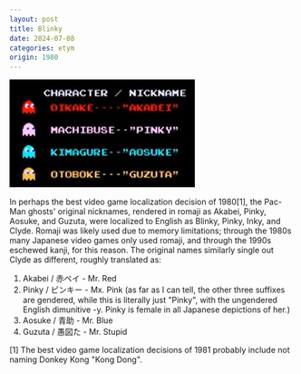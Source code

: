 ```yaml
---
layout: post
title: Blinky
date: 2024-07-08
categories: etym
origin: 1980
---
```

![A portion of the attract mode screen for Pac-Man showing images of the four ghosts and their names and attributes, described below, in Japanese but rendered in romaji](/assets/aosuke.png)

In perhaps the best video game localization decision of 1980[1], the Pac-Man ghosts' original nicknames, rendered in romaji as Akabei, Pinky, Aosuke, and Guzuta, were localized to English as Blinky, Pinky, Inky, and Clyde. Romaji was likely used due to memory limitations; through the 1980s many Japanese video games only used romaji, and through the 1990s eschewed kanji, for this reason. The original names similarly single out Clyde as different, roughly translated as:

1. Akabei / 赤ベイ - Mr. Red
2. Pinky / ピンキー - Mx. Pink (as far as I can tell, the other three suffixes are gendered, while this is literally just "Pinky", with the ungendered English dimunitive -y. Pinky is female in all Japanese depictions of her.)
3. Aosuke / 青助 - Mr. Blue
4. Guzuta / 愚図た - Mr. Stupid

[1] The best video game localization decisions of 1981 probably include not naming Donkey Kong "Kong Dong".
